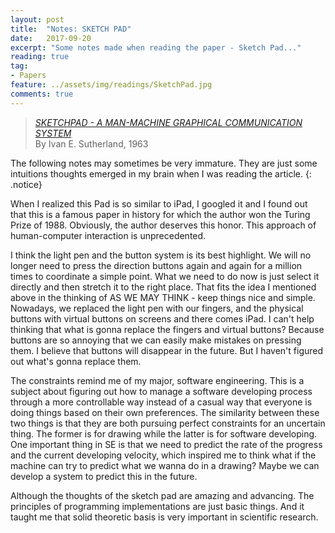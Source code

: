 ```yaml
---
layout: post
title:  "Notes: SKETCH PAD"
date:   2017-09-20
excerpt: "Some notes made when reading the paper - Sketch Pad..."
reading: true
tag:
- Papers
feature: ../assets/img/readings/SketchPad.jpg
comments: true
---
```

> [*SKETCHPAD - A MAN-MACHINE GRAPHICAL COMMUNICATION SYSTEM*](https://en.wikipedia.org/wiki/Sketchpad)
> <br>By Ivan E. Sutherland, 1963

The following notes may sometimes be very immature. They are just some intuitions thoughts emerged in my brain when I was reading the article.
{: .notice}

When I realized this Pad is so similar to iPad, I googled it and I found out that this is a famous paper in history for which the author won the Turing Prize of 1988. Obviously, the author deserves this honor. This approach of human-computer interaction is unprecedented.

I think the light pen and the button system is its best highlight. We will no longer need to press the direction buttons again and again for a million times to coordinate a simple point. What we need to do now is just select it directly and then stretch it to the right place. That fits the idea I mentioned above in the thinking of AS WE MAY THINK - keep things nice and simple. Nowadays, we replaced the light pen with our fingers, and the physical buttons with virtual buttons on screens and there comes iPad. I can't help thinking that what is gonna replace the fingers and virtual buttons? Because buttons are so annoying that we can easily make mistakes on pressing them. I believe that buttons will disappear in the future. But I haven't figured out what's gonna replace them.

The constraints remind me of my major, software engineering. This is a subject about figuring out how to manage a software developing process through a more controllable way instead of a casual way that everyone is doing things based on their own preferences. The similarity between these two things is that they are both pursuing perfect constraints for an uncertain thing. The former is for drawing while the latter is for software developing. One important thing in SE is that we need to predict the rate of the progress and the current developing velocity, which inspired me to think what if the machine can try to predict what we wanna do in a drawing? Maybe we can develop a system to predict this in the future.

Although the thoughts of the sketch pad are amazing and advancing. The principles of programming implementations are just basic things. And it taught me that solid theoretic basis is very important in scientific research.